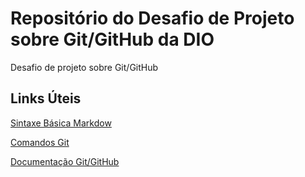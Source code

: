 # Repositório do Desafio de Projeto sobre Git/GitHub da DIO
Desafio de projeto sobre Git/GitHub

## Links Úteis
[Sintaxe Básica Markdow](https://www.markdownguide.org/basic-syntax/)

[Comandos Git](https://comandosgit.github.io/)

[Documentação Git/GitHub](https://docs.github.com/pt)
